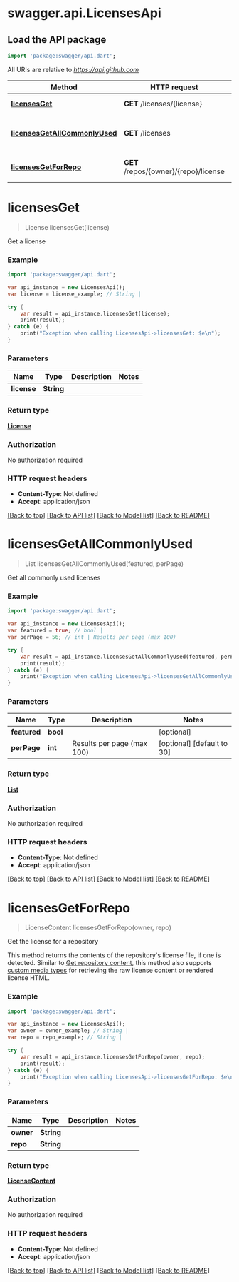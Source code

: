 # swagger.api.LicensesApi

## Load the API package
```dart
import 'package:swagger/api.dart';
```

All URIs are relative to *https://api.github.com*

Method | HTTP request | Description
------------- | ------------- | -------------
[**licensesGet**](LicensesApi.md#licensesGet) | **GET** /licenses/{license} | Get a license
[**licensesGetAllCommonlyUsed**](LicensesApi.md#licensesGetAllCommonlyUsed) | **GET** /licenses | Get all commonly used licenses
[**licensesGetForRepo**](LicensesApi.md#licensesGetForRepo) | **GET** /repos/{owner}/{repo}/license | Get the license for a repository

# **licensesGet**
> License licensesGet(license)

Get a license

### Example
```dart
import 'package:swagger/api.dart';

var api_instance = new LicensesApi();
var license = license_example; // String | 

try {
    var result = api_instance.licensesGet(license);
    print(result);
} catch (e) {
    print("Exception when calling LicensesApi->licensesGet: $e\n");
}
```

### Parameters

Name | Type | Description  | Notes
------------- | ------------- | ------------- | -------------
 **license** | **String**|  | 

### Return type

[**License**](License.md)

### Authorization

No authorization required

### HTTP request headers

 - **Content-Type**: Not defined
 - **Accept**: application/json

[[Back to top]](#) [[Back to API list]](../README.md#documentation-for-api-endpoints) [[Back to Model list]](../README.md#documentation-for-models) [[Back to README]](../README.md)

# **licensesGetAllCommonlyUsed**
> List<LicenseSimple> licensesGetAllCommonlyUsed(featured, perPage)

Get all commonly used licenses

### Example
```dart
import 'package:swagger/api.dart';

var api_instance = new LicensesApi();
var featured = true; // bool | 
var perPage = 56; // int | Results per page (max 100)

try {
    var result = api_instance.licensesGetAllCommonlyUsed(featured, perPage);
    print(result);
} catch (e) {
    print("Exception when calling LicensesApi->licensesGetAllCommonlyUsed: $e\n");
}
```

### Parameters

Name | Type | Description  | Notes
------------- | ------------- | ------------- | -------------
 **featured** | **bool**|  | [optional] 
 **perPage** | **int**| Results per page (max 100) | [optional] [default to 30]

### Return type

[**List<LicenseSimple>**](LicenseSimple.md)

### Authorization

No authorization required

### HTTP request headers

 - **Content-Type**: Not defined
 - **Accept**: application/json

[[Back to top]](#) [[Back to API list]](../README.md#documentation-for-api-endpoints) [[Back to Model list]](../README.md#documentation-for-models) [[Back to README]](../README.md)

# **licensesGetForRepo**
> LicenseContent licensesGetForRepo(owner, repo)

Get the license for a repository

This method returns the contents of the repository's license file, if one is detected.  Similar to [Get repository content](https://developer.github.com/v3/repos/contents/#get-repository-content), this method also supports [custom media types](https://developer.github.com/v3/repos/contents/#custom-media-types) for retrieving the raw license content or rendered license HTML.

### Example
```dart
import 'package:swagger/api.dart';

var api_instance = new LicensesApi();
var owner = owner_example; // String | 
var repo = repo_example; // String | 

try {
    var result = api_instance.licensesGetForRepo(owner, repo);
    print(result);
} catch (e) {
    print("Exception when calling LicensesApi->licensesGetForRepo: $e\n");
}
```

### Parameters

Name | Type | Description  | Notes
------------- | ------------- | ------------- | -------------
 **owner** | **String**|  | 
 **repo** | **String**|  | 

### Return type

[**LicenseContent**](LicenseContent.md)

### Authorization

No authorization required

### HTTP request headers

 - **Content-Type**: Not defined
 - **Accept**: application/json

[[Back to top]](#) [[Back to API list]](../README.md#documentation-for-api-endpoints) [[Back to Model list]](../README.md#documentation-for-models) [[Back to README]](../README.md)

